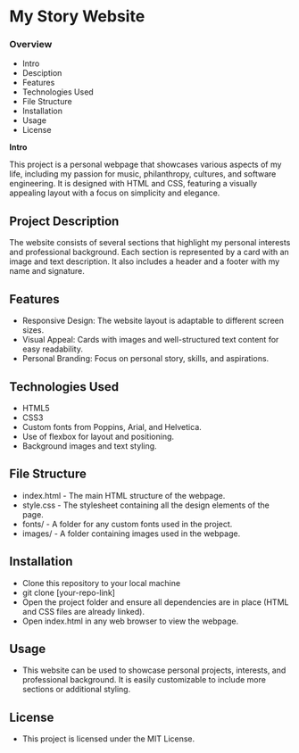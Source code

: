 # My Story Website

### Overview

- Intro
- Desciption
- Features
- Technologies Used
- File Structure
- Installation
- Usage
- License

**Intro**

This project is a personal webpage that showcases various aspects of my life, including my passion for music, philanthropy, cultures, and software engineering. It is designed with HTML and CSS, featuring a visually appealing layout with a focus on simplicity and elegance.

## Project Description

The website consists of several sections that highlight my personal interests and professional background. Each section is represented by a card with an image and text description. It also includes a header and a footer with my name and signature.

## Features

- Responsive Design: The website layout is adaptable to different screen sizes.
- Visual Appeal: Cards with images and well-structured text content for easy readability.
- Personal Branding: Focus on personal story, skills, and aspirations.

## Technologies Used

- HTML5
- CSS3
- Custom fonts from Poppins, Arial, and Helvetica.
- Use of flexbox for layout and positioning.
- Background images and text styling.

## File Structure

- index.html - The main HTML structure of the webpage.
- style.css - The stylesheet containing all the design elements of the page.
- fonts/ - A folder for any custom fonts used in the project.
- images/ - A folder containing images used in the webpage.

## Installation

- Clone this repository to your local machine
- git clone [your-repo-link]
- Open the project folder and ensure all dependencies are in place (HTML and CSS files are already linked).
- Open index.html in any web browser to view the webpage.

## Usage

- This website can be used to showcase personal projects, interests, and professional background. It is easily customizable to include more sections or additional styling.

## License

- This project is licensed under the MIT License.
